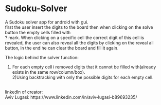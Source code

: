 # Sudoku-Solver

A Sudoku solver app for android with gui.<br>
first the user insert the digits to the board then when clicking on the solve button the empty cells filled with<br>
? mark. When clicking on a specific cell the correct digit of this cell is revealed, the user can also reveal all the digits by 
clicking on the reveal all button, in the end he can clear the board and fill it again.<br>

The logic behind the solver function:<br>
1) For each empty cell i removed digits that it cannot be filled with(already exists in the same row/column/box).<br>
2)Using backtracking with only the possible digits for each empty cell.<br>
<br>
linkedIn of creator:<br>
Aviv Lugasi:  https://www.linkedin.com/in/aviv-lugasi-b89693235/<br>
